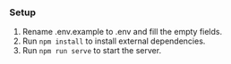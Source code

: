 ### Setup

1. Rename .env.example to .env and fill the empty fields.
2. Run `npm install` to install external dependencies.
3. Run `npm run serve` to start the server.
